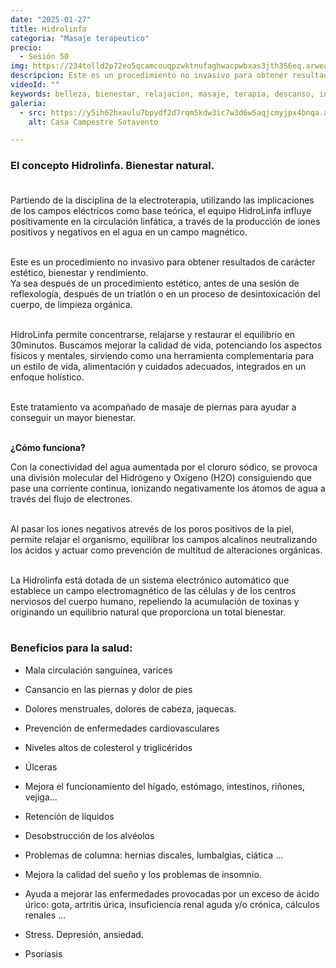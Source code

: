 ```yaml
---
date: "2025-01-27"
title: Hidrolinfa
categoria: "Masaje terapeutico"
precio:
  - Sesión 50
img: https://234tolld2p72eo5qcamcouqpzwktnufaghwacpwbxas3jth356eq.arweave.net/1vk3LWPT_6I7sBAYJ1IPzZU20KAx7AE-wbgltMz774k
descripcion: Este es un procedimiento no invasivo para obtener resultados de carácter estético, bienestar y rendimiento.
videoId: ""
keywords: belleza, bienestar, relajacion, masaje, terapia, descanso, insomnio, estres, hidrolinfa, desintoxicación, detoxificación, varices, edemas, cansancio, articulaciones, acumulación de toxinas
galeria:
  - src: https://y5ih62hxaulu7bpydf2d7rqm5kdw3ic7w3d6w5aqjcmyjpx4bnqa.arweave.net/x1B_aPcFF0-F-Bl0P8YM6odtoF-2x-t0EEiZhL78C2A
    alt: Casa Campestre Sotavento

---
```


### El concepto Hidrolinfa. Bienestar natural. <br><br>

Partiendo de la disciplina de la electroterapia, utilizando las implicaciones de los campos eléctricos como base teórica, el equipo HidroLinfa influye positivamente en la circulación linfática, a través de la producción de iones positivos y negativos en el agua en un campo magnético. <br><br>

Este es un procedimiento no invasivo para obtener resultados de carácter estético, bienestar y rendimiento.   
Ya sea después de un procedimiento estético, antes de una sesión de reflexología, después de un triatlón o en un proceso de desintoxicación del cuerpo, de limpieza orgánica. <br><br>

HidroLinfa permite concentrarse, relajarse y restaurar el equilibrio en 30minutos. 
Buscamos mejorar la calidad de vida, potenciando los aspectos físicos y mentales, sirviendo como una herramienta complementaria para un estilo de vida, alimentación y cuidados adecuados, integrados en un enfoque holístico. <br><br>

Este tratamiento va acompañado de masaje de piernas para ayudar a conseguir un mayor bienestar. <br><br>

**¿Cómo funciona?**<br>

Con la conectividad del agua aumentada por el cloruro sódico, se provoca una división molecular del Hidrógeno y Oxígeno (H2O) consiguiendo que pase una corriente continua, ionizando negativamente los átomos de agua a través del flujo de electrones. <br><br>

Al pasar los iones negativos  atrevés de los poros positivos de la piel, permite relajar el organismo, equilibrar los campos alcalinos neutralizando los ácidos y actuar como prevención de multitud de alteraciones orgánicas. <br><br>

La Hidrolinfa está dotada de un sistema electrónico automático que establece un campo electromagnético de las células y de los centros nerviosos del cuerpo humano, repeliendo la acumulación de toxinas y originando un equilibrio natural que proporciona un total bienestar. <br><br>

### Beneficios para la salud:<br>

- Mala circulación sanguínea, varices 

- Cansancio en las piernas y dolor de pies 

- Dolores menstruales, dolores de cabeza, jaquecas. 

- Prevención de enfermedades cardiovasculares 

- Niveles altos de colesterol y triglicéridos 

- Úlceras 

- Mejora el funcionamiento del hígado, estómago, intestinos, riñones, vejiga... 

- Retención de líquidos 

- Desobstrucción de los alvéolos 

- Problemas de columna: hernias discales, lumbalgias, ciática ... 

- Mejora la calidad del sueño y los problemas de insomnio. 

- Ayuda a mejorar las enfermedades provocadas por un exceso de ácido úrico: gota, artritis úrica, insuficiencia renal aguda y/o crónica, cálculos renales … 

- Stress. Depresión, ansiedad. 

- Psoriasis <br><br>